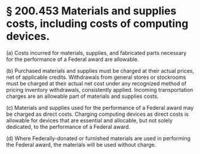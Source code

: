 # § 200.453   Materials and supplies costs, including costs of computing devices.

(a) Costs incurred for materials, supplies, and fabricated parts necessary for the performance of a Federal award are allowable.


(b) Purchased materials and supplies must be charged at their actual prices, net of applicable credits. Withdrawals from general stores or stockrooms must be charged at their actual net cost under any recognized method of pricing inventory withdrawals, consistently applied. Incoming transportation charges are an allowable part of materials and supplies costs.


(c) Materials and supplies used for the performance of a Federal award may be charged as direct costs. Charging computing devices as direct costs is allowable for devices that are essential and allocable, but not solely dedicated, to the performance of a Federal award.


(d) Where Federally-donated or furnished materials are used in performing the Federal award, the materials will be used without charge.






